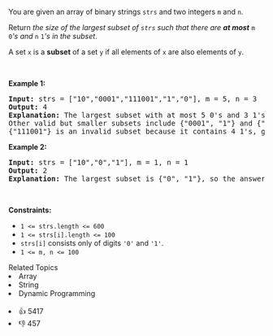<p>You are given an array of binary strings <code>strs</code> and two integers <code>m</code> and <code>n</code>.</p>

<p>Return <em>the size of the largest subset of <code>strs</code> such that there are <strong>at most</strong> </em><code>m</code><em> </em><code>0</code><em>'s and </em><code>n</code><em> </em><code>1</code><em>'s in the subset</em>.</p>

<p>A set <code>x</code> is a <strong>subset</strong> of a set <code>y</code> if all elements of <code>x</code> are also elements of <code>y</code>.</p>

<p>&nbsp;</p> 
<p><strong class="example">Example 1:</strong></p>

<pre>
<strong>Input:</strong> strs = ["10","0001","111001","1","0"], m = 5, n = 3
<strong>Output:</strong> 4
<strong>Explanation:</strong> The largest subset with at most 5 0's and 3 1's is {"10", "0001", "1", "0"}, so the answer is 4.
Other valid but smaller subsets include {"0001", "1"} and {"10", "1", "0"}.
{"111001"} is an invalid subset because it contains 4 1's, greater than the maximum of 3.
</pre>

<p><strong class="example">Example 2:</strong></p>

<pre>
<strong>Input:</strong> strs = ["10","0","1"], m = 1, n = 1
<strong>Output:</strong> 2
<b>Explanation:</b> The largest subset is {"0", "1"}, so the answer is 2.
</pre>

<p>&nbsp;</p> 
<p><strong>Constraints:</strong></p>

<ul> 
 <li><code>1 &lt;= strs.length &lt;= 600</code></li> 
 <li><code>1 &lt;= strs[i].length &lt;= 100</code></li> 
 <li><code>strs[i]</code> consists only of digits <code>'0'</code> and <code>'1'</code>.</li> 
 <li><code>1 &lt;= m, n &lt;= 100</code></li> 
</ul>

<div><div>Related Topics</div><div><li>Array</li><li>String</li><li>Dynamic Programming</li></div></div><br><div><li>👍 5417</li><li>👎 457</li></div>